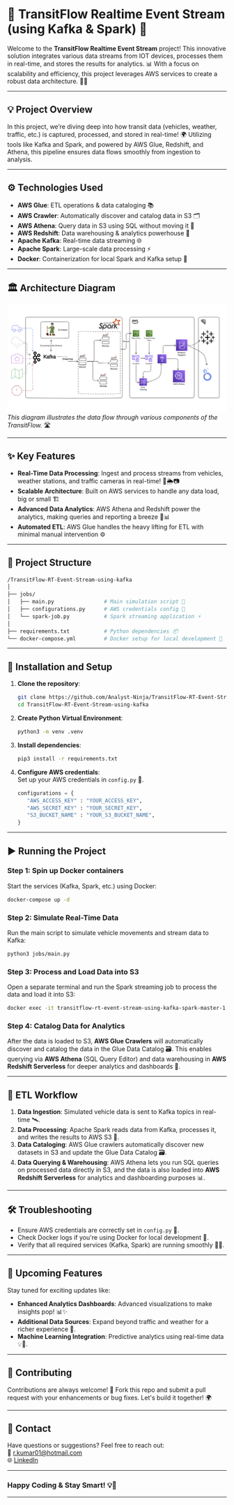 
# 🚀 **TransitFlow Realtime Event Stream** (using Kafka & Spark) 🌆

Welcome to the **TransitFlow Realtime Event Stream** project! This innovative solution integrates various data streams from IOT devices, processes them in real-time, and stores the results for analytics. 📊 With a focus on scalability and efficiency, this project leverages AWS services to create a robust data architecture. 👨‍💻

---

## 💡 **Project Overview**

In this project, we’re diving deep into how transit data (vehicles, weather, traffic, etc.) is captured, processed, and stored in real-time! 🌍 Utilizing tools like Kafka and Spark, and powered by AWS Glue, Redshift, and Athena, this pipeline ensures data flows smoothly from ingestion to analysis. 

---

## ⚙️ **Technologies Used**

- **AWS Glue**: ETL operations & data cataloging 📚
- **AWS Crawler**: Automatically discover and catalog data in S3 🗂️
- **AWS Athena**: Query data in S3 using SQL without moving it 🎯
- **AWS Redshift**: Data warehousing & analytics powerhouse 💾
- **Apache Kafka**: Real-time data streaming 🌐
- **Apache Spark**: Large-scale data processing ⚡
- **Docker**: Containerization for local Spark and Kafka setup 🐳

---

## 🏛️ **Architecture Diagram**

![Architecture Diagram](ArchitectureDiagram.png)
*This diagram illustrates the data flow through various components of the TransitFlow.* 🛣️

---

## ✨ **Key Features**

- **Real-Time Data Processing**: Ingest and process streams from vehicles, weather stations, and traffic cameras in real-time! 🚗🌦️📷
- **Scalable Architecture**: Built on AWS services to handle any data load, big or small 🏗️
- **Advanced Data Analytics**: AWS Athena and Redshift power the analytics, making queries and reporting a breeze 🎯📊
- **Automated ETL**: AWS Glue handles the heavy lifting for ETL with minimal manual intervention ⚙️

---

## 📁 **Project Structure**

```bash
/TransitFlow-RT-Event-Stream-using-kafka
│
├── jobs/
│   ├── main.py                # Main simulation script 🚗
│   ├── configurations.py      # AWS credentials config 🔐
│   └── spark-job.py           # Spark streaming application ⚡
│
├── requirements.txt           # Python dependencies 📦
└── docker-compose.yml         # Docker setup for local development 🐳
```

---

## 🚀 **Installation and Setup**

1. **Clone the repository**:  
   ```bash
   git clone https://github.com/Analyst-Ninja/TransitFlow-RT-Event-Stream-using-kafka.git
   cd TransitFlow-RT-Event-Stream-using-kafka
   ```

2. **Create Python Virtual Environment**:  
   ```bash
   python3 -m venv .venv
   ```
3. **Install dependencies**:  
   ```bash
   pip3 install -r requirements.txt
   ```

4. **Configure AWS credentials**:  
   Set up your AWS credentials in `config.py` 🔐.
   ```python
   configurations = {
      "AWS_ACCESS_KEY" : "YOUR_ACCESS_KEY",
      "AWS_SECRET_KEY" : "YOUR_SECRET_KEY",
      "S3_BUCKET_NAME" : "YOUR_S3_BUCKET_NAME",
   }
   ```

---

## ▶️ **Running the Project**

### **Step 1: Spin up Docker containers**
Start the services (Kafka, Spark, etc.) using Docker:  
```bash
docker-compose up -d
```

### **Step 2: Simulate Real-Time Data**
Run the main script to simulate vehicle movements and stream data to Kafka:  
```bash
python3 jobs/main.py
```

### **Step 3: Process and Load Data into S3**
Open a separate terminal and run the Spark streaming job to process the data and load it into S3:  
```bash
docker exec -it transitflow-rt-event-stream-using-kafka-spark-master-1 spark-submit --master spark://spark-master:7077 --packages org.apache.spark:spark-sql-kafka-0-10_2.12:3.5.0,org.apache.hadoop:hadoop-aws:3.3.1,com.amazonaws:aws-java-sdk:1.11.469 jobs/spark-job.py
```

### **Step 4: Catalog Data for Analytics**
After the data is loaded to S3, **AWS Glue Crawlers** will automatically discover and catalog the data in the Glue Data Catalog 🗃️. This enables querying via **AWS Athena** (SQL Query Editor) and data warehousing in **AWS Redshift Serverless** for deeper analytics and dashboards 🎯.

---

## 🔄 **ETL Workflow**

1. **Data Ingestion**: Simulated vehicle data is sent to Kafka topics in real-time 🛰️.
2. **Data Processing**: Apache Spark reads data from Kafka, processes it, and writes the results to AWS S3 📂.
3. **Data Cataloging**: AWS Glue crawlers automatically discover new datasets in S3 and update the Glue Data Catalog 🗃️.
4. **Data Querying & Warehousing**: AWS Athena lets you run SQL queries on processed data directly in S3, and the data is also loaded into **AWS Redshift Serverless** for analytics and dashboarding purposes 📊.

---

## 🛠️ **Troubleshooting**

- Ensure AWS credentials are correctly set in `config.py` 🔐.
- Check Docker logs if you're using Docker for local development 🐳.
- Verify that all required services (Kafka, Spark) are running smoothly 🏃‍♂️.

---

## 🌟 **Upcoming Features**

Stay tuned for exciting updates like:
- **Enhanced Analytics Dashboards**: Advanced visualizations to make insights pop! 📊✨
- **Additional Data Sources**: Expand beyond traffic and weather for a richer experience 🚧.
- **Machine Learning Integration**: Predictive analytics using real-time data 💡🤖.

---

## 🤝 **Contributing**

Contributions are always welcome! 🎉 Fork this repo and submit a pull request with your enhancements or bug fixes. Let's build it together! 🌍

---

## 💬 **Contact**

Have questions or suggestions? Feel free to reach out:  
📧 [r.kumar01@hotmail.com](mailto:r.kumar01@hotmail.com)  
🌐 [LinkedIn](https://www.linkedin.com/in/analyst-ninja/)

---

### Happy Coding & Stay Smart! 💡🌆

---
